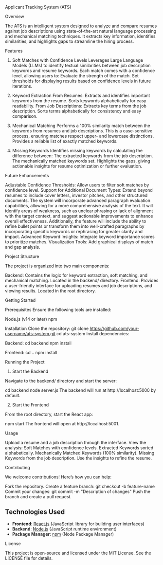 Applicant Tracking System (ATS)

Overview

The ATS is an intelligent system designed to analyze and compare resumes against job descriptions using state-of-the-art natural language processing and mechanical matching techniques. It extracts key information, identifies similarities, and highlights gaps to streamline the hiring process.

Features

1. Soft Matches with Confidence Levels
Leverages Large Language Models (LLMs) to identify textual similarities between job description keywords and resume keywords.
Each match comes with a confidence level, allowing users to:
Evaluate the strength of the match.
Set thresholds for displaying results based on confidence levels in future iterations.

2. Keyword Extraction
From Resumes:
Extracts and identifies important keywords from the resume.
Sorts keywords alphabetically for easy readability.
From Job Descriptions:
Extracts key terms from the job description.
Sorts terms alphabetically for consistency and easy comparison.

3. Mechanical Matching
Performs a 100% similarity match between the keywords from resumes and job descriptions.
This is a case-sensitive process, ensuring matches respect upper- and lowercase distinctions.
Provides a reliable list of exactly matched keywords.

4. Missing Keywords
Identifies missing keywords by calculating the difference between:
The extracted keywords from the job description.
The mechanically matched keywords set.
Highlights the gaps, giving actionable insights for resume optimization or further evaluation.

Future Enhancements

Adjustable Confidence Thresholds: Allow users to filter soft matches by confidence level.
Support for Additional Document Types: Extend beyond resumes to include cover letters, investor pitches, and other structured documents.
The system will incorporate advanced paragraph evaluation capabilities, allowing for a more comprehensive analysis of the text. It will identify areas of weakness, such as unclear phrasing or lack of alignment with the target context, and suggest actionable improvements to enhance overall effectiveness. Additionally, the feature will include the ability to refine bullet points or transform them into well-crafted paragraphs by incorporating specific keywords or rephrasing for greater clarity and impact. 
Advanced Keyword Insights: Integrate keyword importance scores to prioritize matches.
Visualization Tools: Add graphical displays of match and gap analysis.

Project Structure

The project is organized into two main components:

Backend: Contains the logic for keyword extraction, soft matching, and mechanical matching. Located in the backend/ directory.
Frontend: Provides a user-friendly interface for uploading resumes and job descriptions, and viewing results. Located in the root directory.

Getting Started

Prerequisites
Ensure the following tools are installed:

Node.js (v14 or later)
npm

Installation
Clone the repository:
   git clone https://github.com/your-username/ats-system.git
   cd ats-system
Install dependencies:

Backend:
   cd backend
   npm install

Frontend:
   cd ..
   npm install

Running the Project
1. Start the Backend

Navigate to the backend/ directory and start the server:

cd backend
node server.js
The backend will run at http://localhost:5000 by default.

2. Start the Frontend

From the root directory, start the React app:

npm start
The frontend will open at http://localhost:5001.

Usage

Upload a resume and a job description through the interface.
View the analysis:
Soft Matches with confidence levels.
Extracted Keywords sorted alphabetically.
Mechanically Matched Keywords (100% similarity).
Missing Keywords from the job description.
Use the insights to refine the resume.

Contributing

We welcome contributions! Here’s how you can help:

Fork the repository.
Create a feature branch:
   git checkout -b feature-name
Commit your changes:
   git commit -m "Description of changes"
Push the branch and create a pull request.

## Technologies Used

- **Frontend**: [React.js](https://reactjs.org/) (JavaScript library for building user interfaces)
- **Backend**: [Node.js](https://nodejs.org/) (JavaScript runtime environment)
- **Package Manager**: [npm](https://www.npmjs.com/) (Node Package Manager)



License

This project is open-source and licensed under the MIT License. See the LICENSE file for details.
